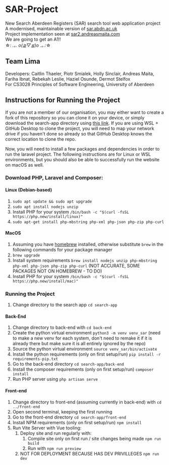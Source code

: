 # SAR-Project

New Search Aberdeen Registers (SAR) search tool web application project
<br>A modernised, maintainable version of [sar.abdn.ac.uk](sar.abdn.ac.uk)
<br> Project implementation seen at [sar2.andreasmaita.com](http://sar2.andreasmaita.com)
<br> We are going to get an A1!!
<br> ☆*: .｡. o(≧▽≦)o .｡.:*☆

## Team Lima

Developers: Caitlin Thaeler, Piotr Smialek, Holly Sinclair, Andreas Maita, Fariha Ibnat, Rebekah Leslie, Haziel Osunde, Dermot Stelfox
<br>For CS3028 Principles of Software Engineering, University of Aberdeen

## Instructions for Running the Project

If you are not a member of our organisation, you may either want to create a fork of this repository so you can clone it on your device, or simply download the search-app directory using [this link](https://download-directory.github.io/?url=https://github.com/GroupLima/SAR-Repo/tree/main/search-app). If you are using WSL + GitHub Desktop to clone the project, you will need to map your network drive if you haven't done so already so that GitHub Desktop knows the correct location to clone the repo.

Now, you will need to install a few packages and dependencies in order to run the laravel project. The following instructions are for Linux or WSL environments, but you should also be able to successfully run the website on macOS as well.

### Download PHP, Laravel and Composer:

#### Linux (Debian-based)

1. `sudo apt update && sudo apt upgrade`
2. `sudo apt install nodejs unzip`
3. Install PHP for your system `/bin/bash -c "$(curl -fsSL https://php.new/install/linux)"`
4. `sudo apt-get install php-mbstring php-xml php-json php-zip php-curl`

#### MacOS

1. Assuming you have [homebrew](https://docs.brew.sh/Installation) installed, otherwise substitute `brew` in the following commands for your package manager
2. `brew upgrade`
3. Install system requirements `brew install nodejs unzip php-mbstring php-xml php-json php-zip php-curl` (NOT ACCURATE, SOME PACKAGES NOT ON HOMEBREW - TO DO)
4. Install PHP for your system `/bin/bash -c "$(curl -fsSL https://php.new/install/mac)"`

### Running the Project

1. Change directory to the search app `cd search-app`

#### Back-End

1. Change directory to back-end with `cd back-end`
2. Create the python virtual environment `python3 -m venv venv_sar` (need to make a new venv for each system, don't need to remake it if it is already there but make sure it is all entirely ignored by the repo)
3. Source the python virtual environment `source venv_sar/bin/activate`
4. Install the python requirements (only on first setup/run) `pip install -r requirements-pip.txt`
5. Go to the back-end directory `cd search-app/back-end`
6. Install the composer requirements (only on first setup/run) `composer install`
7. Run PHP server using `php artisan serve`

#### Front-end

1. Change directory to front-end (assuming currently in back-end) with `cd ../front-end`
2. Open second terminal, keeping the first running
3. Go to the front-end directory `cd search-app/front-end`
4. Install NPM requirements (only on first setup/run) `npm install`
5. Run Vite Server with Vue tooling:
   1. Deploy site and run regularly with:
      1. Compile site only on first run / site changes being made `npm run build`
      2. Run with `npm run preview`
   2. NOT FOR DEPLOYMENT BECAUSE HAS DEV PRIVILLEGES `npm run dev`
